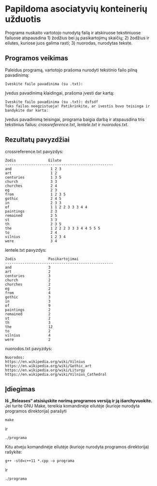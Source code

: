 # Papildoma asociatyvių konteinerių užduotis

Programa nuskaito vartotojo nurodytą failą ir atskiruose tekstiniuose failuose atspausdina 1) žodžius bei jų pasikartojimų skaičių; 2) žodžius ir eilutes, kuriose juos galima rasti; 3) nuorodas, nurodytas tekste.

## Programos veikimas

Paleidus programą, vartotojo prašoma nurodyti tekstinio failo pilną pavadinimą:
```
Iveskite failo pavadinima (su .txt):
```
Įvedus pavadinimą klaidingai, prašoma įvesti dar kartą:
```
Iveskite failo pavadinima (su .txt): dsfsdf
Toks failas neegzistuoja! Patikrinkite, ar ivestis buvo teisinga ir bandykite dar karta: 
```
Įvedus pavadinimą teisingai, programa baigia darbą ir atspausdina tris tekstinius failus: *crossreference.txt*, *lentele.txt* ir *nuorodos.txt*.
## Rezultatų pavyzdžiai
crossreference.txt pavyzdys:
```
Zodis               Eilute              
--------------------------------------------------
and                  1 2 3 
art                  1 2 
centuries            1 3 5 
church               3 3 
churches             2 4 
eg                   2 3 
from                 1 2 3 5 
gothic               2 4 5 
in                   2 3 3 
of                   1 1 2 2 3 3 3 4 4 
paintings            2 3 
remained             2 5 
st                   3 3 
th                   2 3 5 
the                  1 2 2 2 3 3 3 4 4 5 5 5 
to                   2 4 
vilnius              1 2 3 4 
were                 3 4 
```
lentele.txt pavyzdys:
```
Zodis               Pasikartojimai      
--------------------------------------------------
and                 3                   
art                 2                   
centuries           3                   
church              2                   
churches            2                   
eg                  2                   
from                4                   
gothic              3                   
in                  3                   
of                  9                   
paintings           2                   
remained            2                   
st                  2                   
th                  3                   
the                 12                  
to                  2                   
vilnius             4                   
were                2                   
```
nuorodos.txt pavyzdys:
```
Nuorodos:
https://en.wikipedia.org/wiki/Vilnius
https://en.wikipedia.org/wiki/Gothic_art
https://en.wikipedia.org/wiki/Liturgy
https://en.wikipedia.org/wiki/Vilnius_Cathedral
```
## Įdiegimas
**Iš „Releases“ atsisiųskite norimą programos versiją ir ją išarchyvuokite.**  
Jei turite GNU Make, tereikia komandinėje eilutėje (kurioje nurodyta programos direktorija) parašyti
```
make
```
ir
```
./programa
```
Kitu atveju komandinėje eilutėje (kurioje nurodyta programos direktorija) rašykite:
```
g++ -std=c++11 *.cpp -o programa
```
ir
```
./programa
```

